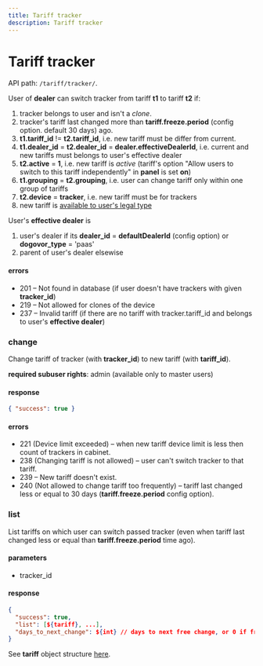 ```yaml
---
title: Tariff tracker
description: Tariff tracker
---
```


# Tariff tracker

API path: `/tariff/tracker/`.

User of **dealer** can switch tracker from tariff **t1** to tariff **t2** if:

1.  tracker belongs to user and isn't a _clone_.
2.  tracker's tariff last changed more than **tariff.freeze.period** (config option. default 30 days) ago.
3.  **t1.tariff_id** != **t2.tariff_id**, i.e. new tariff must be differ from current.
4.  **t1.dealer_id** = **t2.dealer_id** = **dealer.effectiveDealerId**, i.e. current and new tariffs must belongs to user's effective dealer
5.  **t2.active** = **1**, i.e. new tariff is _active_ (tariff's option "Allow users to switch to this tariff independently" in **panel** is set **on**)
6.  **t1.grouping** = **t2.grouping**, i.e. user can change tariff only within one group of tariffs
7.  **t2.device** = **tracker**, i.e. new tariff must be for trackers
8.  new tariff is [available to user's legal type](./index.md#tariff)

User's **effective dealer** is

1.  user's dealer if its **dealer_id** = **defaultDealerId** (config option) or **dogovor_type** = 'paas'
2.  parent of user's dealer elsewise

#### errors

*   201 – Not found in database (if user doesn't have trackers with given **tracker_id**)
*   219 – Not allowed for clones of the device
*   237 – Invalid tariff (if there are no tariff with tracker.tariff_id and belongs to user's **effective dealer**)

### change

Change tariff of tracker (with **tracker_id**) to new tariff (with **tariff_id**).

**required subuser rights**: admin (available only to master users)

#### response

```json
{ "success": true }
```

#### errors

*   221 (Device limit exceeded) – when new tariff device limit is less then count of trackers in cabinet.
*   238 (Changing tariff is not allowed) – user can't switch tracker to that tariff.
*   239 – New tariff doesn't exist.
*   240 (Not allowed to change tariff too frequently) – tariff last changed less or equal to 30 days (**tariff.freeze.period** config option).


### list

List tariffs on which user can switch passed tracker (even when tariff last changed less or equal than **tariff.freeze.period** time ago).

#### parameters

*   tracker_id

#### response

```json
{
  "success": true,
  "list": [${tariff}, ...],
  "days_to_next_change": ${int} // days to next free change, or 0 if free change available.
}
```

See **tariff** object structure [here](./index.md#tariff).
